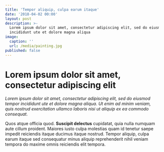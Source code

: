 ```yaml
---
title: 'Tempor aliquip, culpa earum itaque'
date: '2018-04-02 00:00'
layout: post
description: >-
  Lorem ipsum dolor sit amet, consectetur adipiscing elit, sed do eiusmod tempor
  incididunt ute et dolore magna aliqua
image:
  caption: ''
  url: /media/painting.jpg
published: false
---
```

# Lorem ipsum dolor sit amet, consectetur adipiscing elit

_Lorem ipsum dolor sit amet, consectetur adipiscing elit, sed do eiusmod tempor incididunt ute et dolore magna aliqua. Ut enim ad minim veniam, quis nostrud exercitation ullamco laboris nisi ut aliquip ex ea commodo consequat._

Quos atque officia quod. **Suscipit delectus** cupidatat, quia nulla numquam aute cillum proident. Maiores iusto culpa molestias quam id tenetur saepe impedit reiciendis itaque ducimus itaque nostrud. Tempor aliquip, culpa earum itaque sed consequatur minus aliquip reprehenderit nihil veniam tempora do maxime omnis reiciendis elit tempora.
